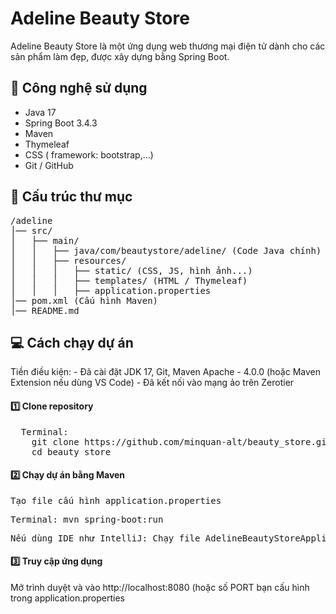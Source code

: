 <h1>Adeline Beauty Store</h1> 

Adeline Beauty Store là một ứng dụng web thương mại điện tử dành cho các sản phẩm làm đẹp, được xây dựng bằng Spring Boot.

<h2>🚀 Công nghệ sử dụng </h2>

- Java 17
- Spring Boot 3.4.3
- Maven
- Thymeleaf 
- CSS ( framework: bootstrap,...)
- Git / GitHub

<h2>📂 Cấu trúc thư mục</h2>

<pre>
/adeline
│── src/
│   ├── main/
│   │   ├── java/com/beautystore/adeline/ (Code Java chính)
│   │   ├── resources/
│   │   │   ├── static/ (CSS, JS, hình ảnh...)
│   │   │   ├── templates/ (HTML / Thymeleaf)
│   │   │   ├── application.properties
│── pom.xml (Cấu hình Maven)
│── README.md
</pre>


<h2>💻 Cách chạy dự án</h2>
Tiền điều kiện:
  - Đã cài đặt JDK 17, Git, Maven Apache - 4.0.0 (hoặc Maven Extension nếu dùng VS Code)
  - Đã kết nối vào mạng ảo trên Zerotier

<h4>1️⃣ Clone repository</h4>

<pre>
  Terminal:
    git clone https://github.com/minquan-alt/beauty_store.git
    cd beauty_store
</pre>

<h4>2️⃣ Chạy dự án bằng Maven</h4>
<pre>Tạo file cấu hình application.properties</pre>
<pre>Terminal: mvn spring-boot:run</pre>
<pre>Nếu dùng IDE như IntelliJ: Chạy file AdelineBeautyStoreApplication.java trong package com.beautystore.adeline</pre>

<h4>3️⃣ Truy cập ứng dụng</h4> 

Mở trình duyệt và vào http://localhost:8080 (hoặc số PORT bạn cấu hình trong application.properties
